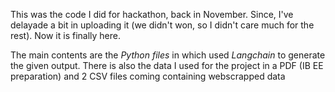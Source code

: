 This was the code I did for hackathon, back in November. Since, I've delayade a bit in uploading it (we didn't won, so I didn't care much for the rest). Now it is finally here.

The main contents are the *Python files* in which used *Langchain* to generate the given output. There is also the data I used for the project in a PDF (IB EE preparation) and 2 CSV files coming containing webscrapped data
